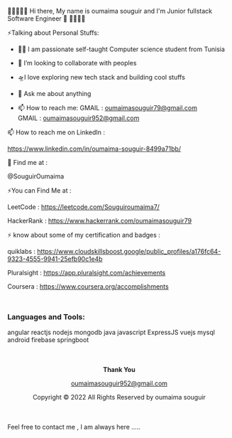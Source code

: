  👋👋👋👋👋 Hi there, My name is oumaima souguir and I'm Junior fullstack Software Engineer  👋 👋👋👋👋    


⚡️Talking about Personal Stuffs:

- 👩‍💻 I am passionate self-taught Computer science student from Tunisia
- 👯 I’m looking to collaborate with peoples
- 🛸I love exploring new tech stack and building cool stuffs
- 💬 Ask me about anything

- 📫 How to reach me:
  GMAIL : oumaimasouguir79@gmail.com  
  GMAIL : oumaimasouguir952@gmail.com  
  
 📫 How to reach me on LinkedIn : 
 
 https://www.linkedin.com/in/oumaima-souguir-8499a71bb/
 
 🙌 Find me at :

  @SouguirOumaima
  
   ⚡️You can Find Me at : 
   
   LeetCode :
   https://leetcode.com/Souguiroumaima7/
   
   HackerRank : 
   https://www.hackerrank.com/oumaimasouguir79
    
 ⚡️ know about some of my certification and badges : 
 
  quiklabs :
  https://www.cloudskillsboost.google/public_profiles/a176fc64-9323-4555-9941-25efb90c1e4b
  
  Pluralsight :
  https://app.pluralsight.com/achievements 
  
  Coursera : 
  https://www.coursera.org/accomplishments
  
 
<h3 align="left" style="margin-top: 50px;">Languages and Tools:</h3>
angular 
reactjs
nodejs 
mongodb 
java
javascript
ExpressJS 
vuejs
mysql
android 
firebase
springboot 

<footer>
  <div align="center" style="
    top: 0;
    bottom: 50px;
    margin: 50px;
    background-color: ;">
  <p><b>Thank You</b></p>
  <p><a href="mailto:oumaimasouguir952@gmail.com">oumaimasouguir952@gmail.com</a></p>
 <p>Copyright &copy; 2022 <span></span> All Rights Reserved by oumaima souguir</p>
     </div>
</footer>  
</div>
</div> 
 </body>
</html>  

 
Feel free to contact me , I am always here .....

